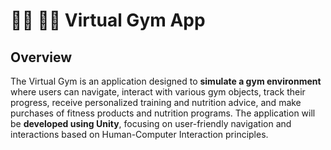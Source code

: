 # 🏋️‍♂️ 🤸‍♂️ Virtual Gym App
## Overview
The Virtual Gym is an application designed to **simulate a gym environment** where users can navigate, interact with various gym objects, track their progress, receive personalized training and nutrition advice, and make purchases of fitness products and nutrition programs. The application will be **developed using Unity**, focusing on user-friendly navigation and interactions based on Human-Computer Interaction principles.
